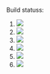
Build statuss:

1. [![](https://github.com/lwelch25/containers/workflows/tests-heap/badge.svg)](https://github.com/lwelch25/containers/actions?query=workflow%3Atests-heap)
1. [![](https://github.com/lwelch25/containers/workflows/tests-AVLTree/badge.svg)](https://github.com/lwelch25/containers/actions?query=workflow%3Atests-AVLTree)
1. [![](https://github.com/lwelch25/containers/workflows/tests-BST/badge.svg)](https://github.com/lwelch25/containers/actions?query=workflow%3Atests-BST)
1. [![](https://github.com/lwelch25/containers/workflows/tests-BinaryTree/badge.svg)](https://github.com/lwelch25/containers/actions?query=workflow%3Atests-BinaryTree)
1. [![](https://github.com/lwelch25/containers/workflows/tests-fibonacci/badge.svg)](https://github.com/lwelch25/containers/actions?query=workflow%3Atests-fibonacci)
1. [![](https://github.com/lwelch25/containers/workflows/tests-range/badge.svg)](https://github.com/lwelch25/containers/actions?query=workflow%3Atests-range)
